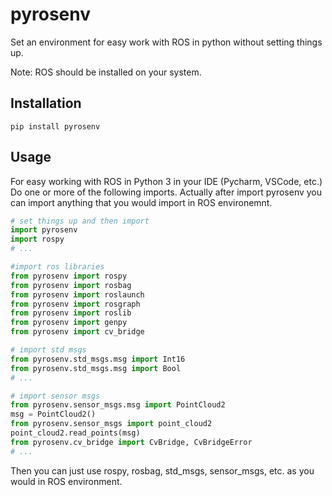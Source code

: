 # pyrosenv

Set an environment for easy work with ROS in python without setting things up.

Note: ROS should be installed on your system.

## Installation

```console
pip install pyrosenv
```

## Usage

For easy working with ROS in Python 3 in your IDE (Pycharm, VSCode, etc.) Do one or more of the following imports.
Actually after import pyrosenv you can import anything that you would import in ROS environemnt.

```python
# set things up and then import
import pyrosenv
import rospy
# ...

#import ros libraries
from pyrosenv import rospy
from pyrosenv import rosbag
from pyrosenv import roslaunch
from pyrosenv import rosgraph
from pyrosenv import roslib
from pyrosenv import genpy
from pyrosenv import cv_bridge

# import std msgs
from pyrosenv.std_msgs.msg import Int16
from pyrosenv.std_msgs.msg import Bool
# ...

# import sensor msgs
from pyrosenv.sensor_msgs.msg import PointCloud2
msg = PointCloud2()
from pyrosenv.sensor_msgs import point_cloud2
point_cloud2.read_points(msg)
from pyrosenv.cv_bridge import CvBridge, CvBridgeError
# ...
```

Then you can just use rospy, rosbag, std_msgs, sensor_msgs, etc. as you would in ROS environment.

